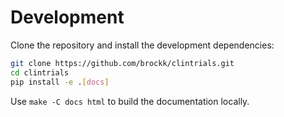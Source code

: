 # Development

Clone the repository and install the development dependencies:

```bash
git clone https://github.com/brockk/clintrials.git
cd clintrials
pip install -e .[docs]
```

Use `make -C docs html` to build the documentation locally.
